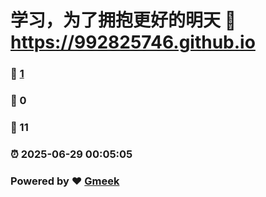 # 学习，为了拥抱更好的明天 :link: https://992825746.github.io 
### :page_facing_up: [1](https://992825746.github.io/tag.html) 
### :speech_balloon: 0 
### :hibiscus: 11 
### :alarm_clock: 2025-06-29 00:05:05 
### Powered by :heart: [Gmeek](https://github.com/Meekdai/Gmeek)
